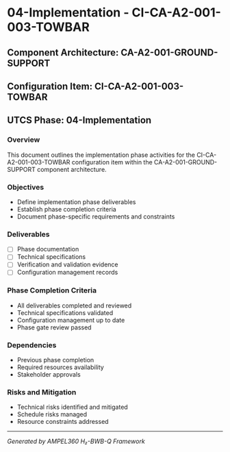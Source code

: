 # 04-Implementation - CI-CA-A2-001-003-TOWBAR

## Component Architecture: CA-A2-001-GROUND-SUPPORT
## Configuration Item: CI-CA-A2-001-003-TOWBAR
## UTCS Phase: 04-Implementation

### Overview
This document outlines the implementation phase activities for the CI-CA-A2-001-003-TOWBAR configuration item within the CA-A2-001-GROUND-SUPPORT component architecture.

### Objectives
- Define implementation phase deliverables
- Establish phase completion criteria
- Document phase-specific requirements and constraints

### Deliverables
- [ ] Phase documentation
- [ ] Technical specifications
- [ ] Verification and validation evidence
- [ ] Configuration management records

### Phase Completion Criteria
- All deliverables completed and reviewed
- Technical specifications validated
- Configuration management up to date
- Phase gate review passed

### Dependencies
- Previous phase completion
- Required resources availability
- Stakeholder approvals

### Risks and Mitigation
- Technical risks identified and mitigated
- Schedule risks managed
- Resource constraints addressed

---
*Generated by AMPEL360 H₂-BWB-Q Framework*
